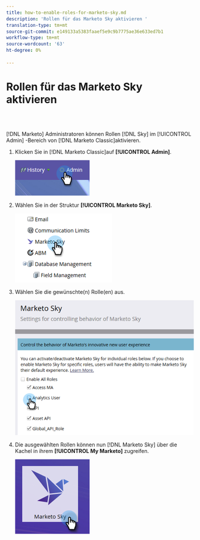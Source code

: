 ```yaml
---
title: how-to-enable-roles-for-marketo-sky.md
description: 'Rollen für das Marketo Sky aktivieren '
translation-type: tm+mt
source-git-commit: e149133a5383faaef5e9c9b7775ae36e633ed7b1
workflow-type: tm+mt
source-wordcount: '63'
ht-degree: 0%

---
```



# Rollen für das Marketo Sky aktivieren

<br> 

[!DNL Marketo] Administratoren können Rollen [!DNL Sky] im [!UICONTROL Admin] -Bereich von [!DNL Marketo Classic]aktivieren.

1. Klicken Sie in [!DNL Marketo Classic]auf **[!UICONTROL Admin]**.

   ![Bild eins](/help/sky/assets/home/how-to-enable-roles-for-marketo-sky/how-to-enable-roles-for-marketo-sky-1.png)

1. Wählen Sie in der Struktur **[!UICONTROL Marketo Sky]**.

   ![Bild zwei](/help/sky/assets/home/how-to-enable-roles-for-marketo-sky/how-to-enable-roles-for-marketo-sky-2.png)

1. Wählen Sie die gewünschte(n) Rolle(en) aus.

   ![Bild drei](/help/sky/assets/home/how-to-enable-roles-for-marketo-sky/how-to-enable-roles-for-marketo-sky-3.png)

1. Die ausgewählten Rollen können nun [!DNL Marketo Sky] über die Kachel in ihrem **[!UICONTROL My Marketo]** zugreifen.

   ![Bild vier](/help/sky/assets/home/how-to-enable-roles-for-marketo-sky/how-to-enable-roles-for-marketo-sky-4.png)